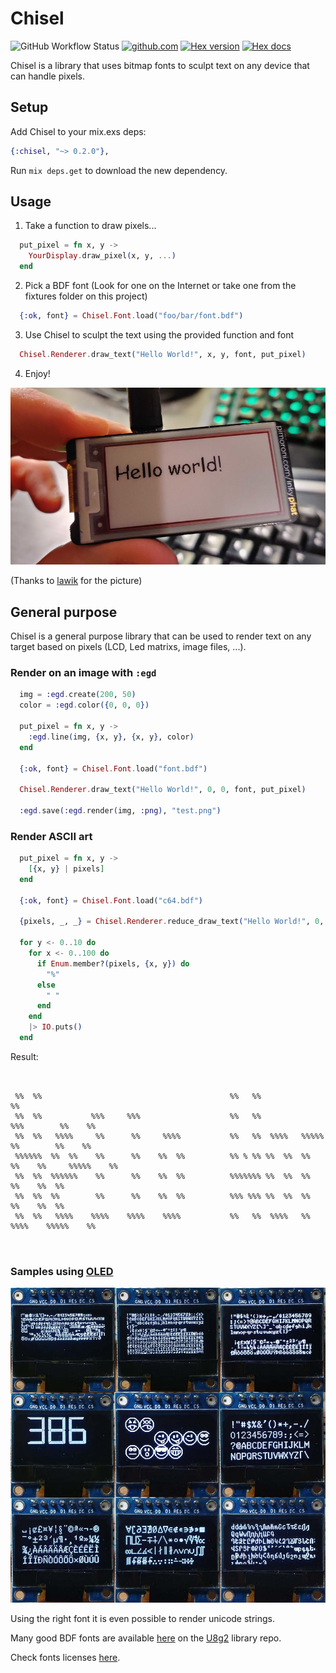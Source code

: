 # Chisel
![GitHub Workflow Status](https://img.shields.io/github/workflow/status/luisgabrielroldan/chisel/tests)
[![github.com](https://img.shields.io/github/last-commit/luisgabrielroldan/chisel.svg)](https://github.com/luisgabrielroldan/chisel/commits/master)
[![Hex version](https://img.shields.io/hexpm/v/chisel.svg "Hex version")](https://hex.pm/packages/chisel)
[![Hex docs](http://img.shields.io/badge/hex.pm-docs-green.svg "Hex docs")](https://hexdocs.pm/chisel)

Chisel is a library that uses bitmap fonts to sculpt text on any device that can handle pixels.

## Setup

Add Chisel to your mix.exs deps:

```elixir
{:chisel, "~> 0.2.0"},
```

Run `mix deps.get` to download the new dependency.

## Usage

1. Take a function to draw pixels...

```elixir
  put_pixel = fn x, y ->
    YourDisplay.draw_pixel(x, y, ...)
  end
```

2. Pick a BDF font (Look for one on the Internet or take one from the fixtures folder on this project)

```elixir
  {:ok, font} = Chisel.Font.load("foo/bar/font.bdf")
```

3. Use Chisel to sculpt the text using the provided function and font

```elixir
  Chisel.Renderer.draw_text("Hello World!", x, y, font, put_pixel)
```

4. Enjoy!

![Demo](images/demo-inky.jpg)

(Thanks to [lawik](https://github.com/lawik) for the picture)

## General purpose

Chisel is a general purpose library that can be used to render text on any target based on pixels (LCD, Led matrixs, image files, ...).

### Render on an image with `:egd`

```elixir
  img = :egd.create(200, 50)
  color = :egd.color({0, 0, 0})

  put_pixel = fn x, y ->
    :egd.line(img, {x, y}, {x, y}, color)
  end

  {:ok, font} = Chisel.Font.load("font.bdf")

  Chisel.Renderer.draw_text("Hello World!", 0, 0, font, put_pixel)

  :egd.save(:egd.render(img, :png), "test.png")
```

### Render ASCII art

```elixir
  put_pixel = fn x, y ->
    [{x, y} | pixels]
  end

  {:ok, font} = Chisel.Font.load("c64.bdf")

  {pixels, _, _} = Chisel.Renderer.reduce_draw_text("Hello World!", 0, 0, font, [], put_pixel)

  for y <- 0..10 do
    for x <- 0..100 do
      if Enum.member?(pixels, {x, y}) do
        "%"
      else
        " "
      end
    end
    |> IO.puts()
  end
```

Result:
```
                                                                                                     
                                                                                                     
 %%  %%                                          %%   %%                                   %%        
 %%  %%           %%%     %%%                    %%   %%                  %%%        %%    %%        
 %%  %%   %%%%     %%      %%     %%%%           %%   %%  %%%%   %%%%%     %%        %%    %%        
 %%%%%%  %%  %%    %%      %%    %%  %%          %% % %% %%  %%  %%  %%    %%     %%%%%    %%        
 %%  %%  %%%%%%    %%      %%    %%  %%          %%%%%%% %%  %%  %%        %%    %%  %%              
 %%  %%  %%        %%      %%    %%  %%          %%% %%% %%  %%  %%        %%    %%  %%              
 %%  %%   %%%%    %%%%    %%%%    %%%%           %%   %%  %%%%   %%       %%%%    %%%%%    %%        
                                                                                                     
                                                                                                     
```

### Samples using [OLED](https://github.com/pappersverk/oled)

![OLED Demo](images/demo-oled.jpg)

Using the right font it is even possible to render unicode strings.

Many good BDF fonts are available [here](https://github.com/olikraus/u8g2/tree/master/tools/font/bdf) on the [U8g2](https://github.com/olikraus/u8g2) library repo.

Check fonts licenses [here](https://github.com/olikraus/u8g2/wiki/fntgrp).
